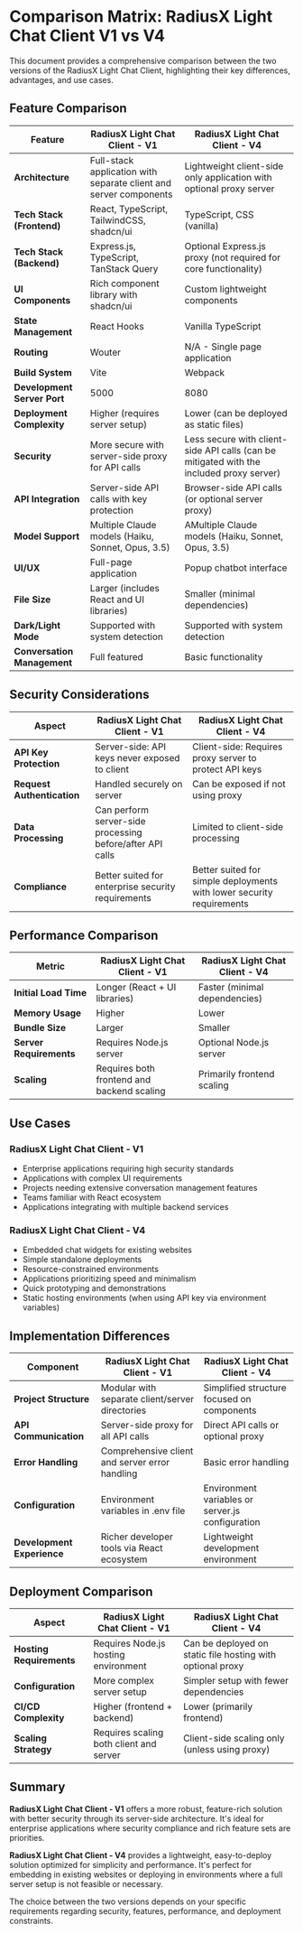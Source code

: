# Comparison Matrix: RadiusX Light Chat Client V1 vs V4

This document provides a comprehensive comparison between the two versions of the RadiusX Light Chat Client, highlighting their key differences, advantages, and use cases.

## Feature Comparison

| Feature                           | RadiusX Light Chat Client - V1                                    | RadiusX Light Chat Client - V4                                                           |
| --------------------------------- | ----------------------------------------------------------------- | ---------------------------------------------------------------------------------------- |
| **Architecture**            | Full-stack application with separate client and server components | Lightweight client-side only application with optional proxy server                      |
| **Tech Stack (Frontend)**   | React, TypeScript, TailwindCSS, shadcn/ui                         | TypeScript, CSS (vanilla)                                                                |
| **Tech Stack (Backend)**    | Express.js, TypeScript, TanStack Query                            | Optional Express.js proxy (not required for core functionality)                          |
| **UI Components**           | Rich component library with shadcn/ui                             | Custom lightweight components                                                            |
| **State Management**        | React Hooks                                                       | Vanilla TypeScript                                                                       |
| **Routing**                 | Wouter                                                            | N/A - Single page application                                                            |
| **Build System**            | Vite                                                              | Webpack                                                                                  |
| **Development Server Port** | 5000                                                              | 8080                                                                                     |
| **Deployment Complexity**   | Higher (requires server setup)                                    | Lower (can be deployed as static files)                                                  |
| **Security**                | More secure with server-side proxy for API calls                  | Less secure with client-side API calls (can be mitigated with the included proxy server) |
| **API Integration**         | Server-side API calls with key protection                         | Browser-side API calls (or optional server proxy)                                        |
| **Model Support**           | Multiple Claude models (Haiku, Sonnet, Opus, 3.5)                 | AMultiple Claude models (Haiku, Sonnet, Opus, 3.5)                                       |
| **UI/UX**                   | Full-page application                                             | Popup chatbot interface                                                                  |
| **File Size**               | Larger (includes React and UI libraries)                          | Smaller (minimal dependencies)                                                           |
| **Dark/Light Mode**         | Supported with system detection                                   | Supported with system detection                                                          |
| **Conversation Management** | Full featured                                                     | Basic functionality                                                                      |

## Security Considerations

| Aspect                           | RadiusX Light Chat Client - V1                            | RadiusX Light Chat Client - V4                                        |
| -------------------------------- | --------------------------------------------------------- | --------------------------------------------------------------------- |
| **API Key Protection**     | Server-side: API keys never exposed to client             | Client-side: Requires proxy server to protect API keys                |
| **Request Authentication** | Handled securely on server                                | Can be exposed if not using proxy                                     |
| **Data Processing**        | Can perform server-side processing before/after API calls | Limited to client-side processing                                     |
| **Compliance**             | Better suited for enterprise security requirements        | Better suited for simple deployments with lower security requirements |

## Performance Comparison

| Metric                        | RadiusX Light Chat Client - V1             | RadiusX Light Chat Client - V4 |
| ----------------------------- | ------------------------------------------ | ------------------------------ |
| **Initial Load Time**   | Longer (React + UI libraries)              | Faster (minimal dependencies)  |
| **Memory Usage**        | Higher                                     | Lower                          |
| **Bundle Size**         | Larger                                     | Smaller                        |
| **Server Requirements** | Requires Node.js server                    | Optional Node.js server        |
| **Scaling**             | Requires both frontend and backend scaling | Primarily frontend scaling     |

## Use Cases

### RadiusX Light Chat Client - V1

- Enterprise applications requiring high security standards
- Applications with complex UI requirements
- Projects needing extensive conversation management features
- Teams familiar with React ecosystem
- Applications integrating with multiple backend services

### RadiusX Light Chat Client - V4

- Embedded chat widgets for existing websites
- Simple standalone deployments
- Resource-constrained environments
- Applications prioritizing speed and minimalism
- Quick prototyping and demonstrations
- Static hosting environments (when using API key via environment variables)

## Implementation Differences

| Component                        | RadiusX Light Chat Client - V1                  | RadiusX Light Chat Client - V4                   |
| -------------------------------- | ----------------------------------------------- | ------------------------------------------------ |
| **Project Structure**      | Modular with separate client/server directories | Simplified structure focused on components       |
| **API Communication**      | Server-side proxy for all API calls             | Direct API calls or optional proxy               |
| **Error Handling**         | Comprehensive client and server error handling  | Basic error handling                             |
| **Configuration**          | Environment variables in .env file              | Environment variables or server.js configuration |
| **Development Experience** | Richer developer tools via React ecosystem      | Lightweight development environment              |

## Deployment Comparison

| Aspect                         | RadiusX Light Chat Client - V1          | RadiusX Light Chat Client - V4                             |
| ------------------------------ | --------------------------------------- | ---------------------------------------------------------- |
| **Hosting Requirements** | Requires Node.js hosting environment    | Can be deployed on static file hosting with optional proxy |
| **Configuration**        | More complex server setup               | Simpler setup with fewer dependencies                      |
| **CI/CD Complexity**     | Higher (frontend + backend)             | Lower (primarily frontend)                                 |
| **Scaling Strategy**     | Requires scaling both client and server | Client-side scaling only (unless using proxy)              |

## Summary

**RadiusX Light Chat Client - V1** offers a more robust, feature-rich solution with better security through its server-side architecture. It's ideal for enterprise applications where security compliance and rich feature sets are priorities.

**RadiusX Light Chat Client - V4** provides a lightweight, easy-to-deploy solution optimized for simplicity and performance. It's perfect for embedding in existing websites or deploying in environments where a full server setup is not feasible or necessary.

The choice between the two versions depends on your specific requirements regarding security, features, performance, and deployment constraints.
